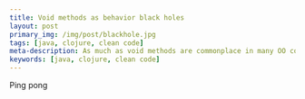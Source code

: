 ```yaml
---
title: Void methods as behavior black holes
layout: post
primary_img: /img/post/blackhole.jpg
tags: [java, clojure, clean code]
meta-description: As much as void methods are commonplace in many OO codebases, they are effectively information sinks which hide their behavior making them harder to test or compose. Learn how to avoid them in many common scenarios.
keywords: [java, clojure, clean code]
---
```


Ping
pong
